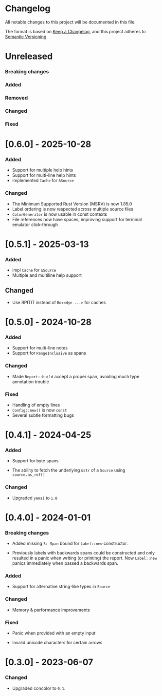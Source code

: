 # Changelog

All notable changes to this project will be documented in this file.

The format is based on [Keep a Changelog](https://keepachangelog.com/en/1.0.0/),
and this project adheres to [Semantic Versioning](https://semver.org/spec/v2.0.0.html).

# Unreleased

### Breaking changes

### Added

### Removed

### Changed

### Fixed

# [0.6.0] - 2025-10-28

### Added

- Support for multiple help hints
- Support for multi-line help hints
- Implemented `Cache` for `&Source`

### Changed

- The Minimum Supported Rust Version (MSRV) is now 1.85.0
- Label ordering is now respected across multiple source files
- `ColorGenerator` is now usable in const contexts
- File references now have spaces, improving support for terminal emulator click-through

# [0.5.1] - 2025-03-13

### Added

- impl `Cache` for `&Source`
- Multiple and multiline help support

## Changed

- Use RPITIT instead of `Box<dyn ...>` for caches

# [0.5.0] - 2024-10-28

### Added

- Support for multi-line notes
- Support for `RangeInclusive` as spans

### Changed

- Made `Report::build` accept a proper span, avoiding much type annotation trouble

### Fixed

- Handling of empty lines
- `Config::new()` is now `const`
- Several subtle formatting bugs

# [0.4.1] - 2024-04-25

### Added

- Support for byte spans

- The ability to fetch the underlying `&str` of a `Source` using `source.as_ref()`

### Changed

- Upgraded `yansi` to `1.0`

# [0.4.0] - 2024-01-01

### Breaking changes

- Added missing `S: Span` bound for `Label::new` constructor.

- Previously labels with backwards spans could be constructed and
  only resulted in a panic when writing (or printing) the report.
  Now `Label::new` panics immediately when passed a backwards span.

### Added

- Support for alternative string-like types in `Source`

### Changed

- Memory & performance improvements

### Fixed

- Panic when provided with an empty input

- Invalid unicode characters for certain arrows

# [0.3.0] - 2023-06-07

### Changed

- Upgraded concolor to `0.1`.
